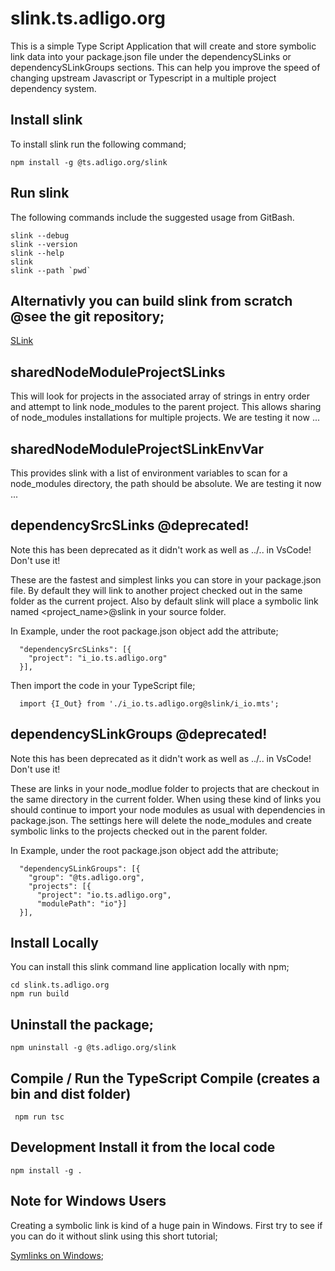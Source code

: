 # slink.ts.adligo.org
This is a simple Type Script Application that will create and store symbolic link data into your package.json file under the dependencySLinks or dependencySLinkGroups sections. This can help you improve the speed of changing upstream Javascript or Typescript in a multiple project dependency system.  

## Install slink
To install slink run the following command;

```
npm install -g @ts.adligo.org/slink
```

## Run slink
The following commands include the suggested usage from GitBash.

```
slink --debug
slink --version
slink --help
slink
slink --path `pwd`
```

## Alternativly you can build slink from scratch @see the git repository;

[SLink](https://github.com/adligo/slink.ts.adligo.org)

## sharedNodeModuleProjectSLinks

This will look for projects in the associated array of strings in entry order and attempt to link node_modules to the parent project.  This allows sharing of node_modules installations for multiple projects.  We are testing it now ...

## sharedNodeModuleProjectSLinkEnvVar

This provides slink with a list of environment variables to scan for a node_modules directory, the path should be absolute.   We are testing it now ...

## dependencySrcSLinks @deprecated!

Note this has been deprecated as it didn't work as well as ../.. in VsCode!  Don't use it!

These are the fastest and simplest links you can store in your package.json file.  By default they will link
to another project checked out in the same folder as the current project.  Also by default slink will place a symbolic link named &lt;project_name&gt;@slink in your source folder.

In Example, under the root package.json object add the attribute;

```
  "dependencySrcSLinks": [{
    "project": "i_io.ts.adligo.org"
  }],
```
Then import the code in your TypeScript file;

```
  import {I_Out} from './i_io.ts.adligo.org@slink/i_io.mts';
```

## dependencySLinkGroups @deprecated!

Note this has been deprecated as it didn't work as well as ../.. in VsCode!  Don't use it!

These are links in your node_modlue folder to projects that are checkout in the same directory in the current folder.  When using these kind of links you should continue to import your node modules as usual with dependencies in package.json.  The settings here will delete the node_modules and create symbolic links to the projects checked out in the parent folder.

In Example, under the root package.json object add the attribute;

```
  "dependencySLinkGroups": [{
    "group": "@ts.adligo.org",
    "projects": [{
      "project": "io.ts.adligo.org",
      "modulePath": "io"}]
  }],
```

## Install Locally
You can install this slink command line application locally with npm;

```
cd slink.ts.adligo.org
npm run build
```
## Uninstall the package;

```
npm uninstall -g @ts.adligo.org/slink
```

## Compile / Run the TypeScript Compile (creates a bin and dist folder)

```
 npm run tsc
```

## Development Install it from the local code

```
npm install -g .
```

## Note for Windows Users

Creating a symbolic link is kind of a huge pain in Windows.  First try to see if you can do it without slink using this short tutorial;

[Symlinks on Windows](SYMLINKS_WINDOWS.md);